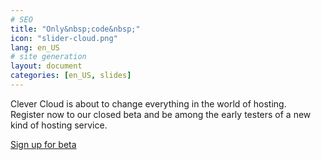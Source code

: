 ```yaml
---
# SEO
title: "Only&nbsp;code&nbsp;"
icon: "slider-cloud.png"
lang: en_US
# site generation
layout: document
categories: [en_US, slides]
---
```


Clever Cloud is about to change everything in the world of hosting.  
 Register now to our closed beta and be among the early testers of a new kind of hosting service.


<a href="#signup">Sign up for beta</a>